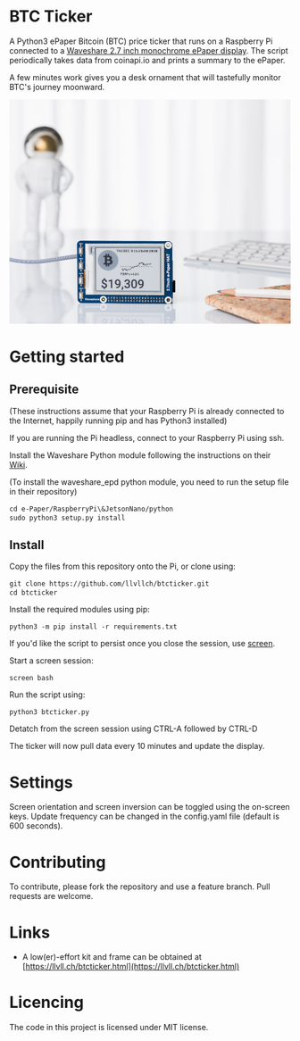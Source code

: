 # BTC Ticker

A Python3 ePaper Bitcoin (BTC) price ticker that runs on a Raspberry Pi connected to a [Waveshare 2.7 inch monochrome ePaper display](https://www.waveshare.com/wiki/2.7inch_e-Paper_HAT). The script periodically takes data from coinapi.io and prints a summary to the ePaper.

A few minutes work gives you a desk ornament that will tastefully monitor BTC's journey moonward.

![Action Shot](/images/BasicLunar.jpg)


# Getting started

## Prerequisite

(These instructions assume that your Raspberry Pi is already connected to the Internet, happily running pip and has Python3 installed)

If you are running the Pi headless, connect to your Raspberry Pi using ssh.

Install the Waveshare Python module following the instructions on their [Wiki](https://www.waveshare.com/wiki/2.7inch_e-Paper_HAT).

(To install the waveshare_epd python module, you need to run the setup file in their repository)

```
cd e-Paper/RaspberryPi\&JetsonNano/python
sudo python3 setup.py install
```
## Install

Copy the files from this repository onto the Pi, or clone using:

```
git clone https://github.com/llvllch/btcticker.git
cd btcticker
```


Install the required modules using pip:

```
python3 -m pip install -r requirements.txt
```

If you'd like the script to persist once you close the session, use [screen](https://linuxize.com/post/how-to-use-linux-screen/).

Start a screen session:

```
screen bash
```

Run the script using:

```
python3 btcticker.py
```

Detatch from the screen session using CTRL-A followed by CTRL-D

The ticker will now pull data every 10 minutes and update the display. 

# Settings

Screen orientation and screen inversion can be toggled using the on-screen keys. Update frequency can be changed in the config.yaml file (default is 600 seconds).

# Contributing

To contribute, please fork the repository and use a feature branch. Pull requests are welcome.

# Links

- A low(er)-effort kit and frame can be obtained at [https://llvll.ch/btcticker.html](https://llvll.ch/btcticker.html)


# Licencing

The code in this project is licensed under MIT license.
